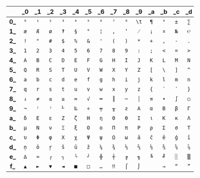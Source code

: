 |        | _0  | _1  | _2  | _3  | _4  | _5  | _6  | _7  | _8  | _9  | _a  | _b  | _c  | _d  | _e  | _f  |
|:------:|:---:|:---:|:---:|:---:|:---:|:---:|:---:|:---:|:---:|:---:|:---:|:---:|:---:|:---:|:---:|:---:|
**0_**|`⁰`|`¹`|`²`|`³`|`⁴`|`⁵`|`⁶`|`⁷`|`⁸`|`\t`|`¶`|`⁹`|`±`|`∑`|`«`|`»`|
**1_**|`æ`|`Æ`|`ø`|`‽`|`§`|`°`|`¦`|`‚`|`‛`|`⁄`|`¡`|`¤`|`№`|`℮`|`½`|<code> </code>|
**2_**|`!`|`"`|`#`|`$`|`%`|`&`|`'`|`(`|`)`|`*`|`+`|`,`|`-`|`.`|`/`|`0`|
**3_**|`1`|`2`|`3`|`4`|`5`|`6`|`7`|`8`|`9`|`:`|`;`|`<`|`=`|`>`|`?`|`@`|
**4_**|`A`|`B`|`C`|`D`|`E`|`F`|`G`|`H`|`I`|`J`|`K`|`L`|`M`|`N`|`O`|`P`|
**5_**|`Q`|`R`|`S`|`T`|`U`|`V`|`W`|`X`|`Y`|`Z`|`[`|`\`|`]`|`^`|`_`|```|
**6_**|`a`|`b`|`c`|`d`|`e`|`f`|`g`|`h`|`i`|`j`|`k`|`l`|`m`|`n`|`o`|`p`|
**7_**|`q`|`r`|`s`|`t`|`u`|`v`|`w`|`x`|`y`|`z`|`{`|`|`|`}`|`~`|`←`|`↑`|
**8_**|`↓`|`≠`|`≤`|`≥`|`∞`|`√`|`═`|`║`|`─`|`│`|`≡`|`∙`|`∫`|`○`|`׀`|`′`|
**9_**|`¬`|`⁽`|`⁾`|`⅟`|`‰`|`÷`|`╤`|`╥`|`ƨ`|`Α`|`α`|`Β`|`β`|`Γ`|`γ`|`Δ`|
**a_**|`δ`|`Ε`|`ε`|`Ζ`|`ζ`|`Η`|`η`|`Θ`|`θ`|`Ι`|`ι`|`Κ`|`κ`|`Λ`|`λ`|`Μ`|
**b_**|`μ`|`Ν`|`ν`|`Ξ`|`ξ`|`Ο`|`ο`|`Π`|`π`|`Ρ`|`ρ`|`Σ`|`σ`|`Τ`|`τ`|`Υ`|
**c_**|`υ`|`Φ`|`φ`|`Χ`|`χ`|`Ψ`|`ψ`|`Ω`|`ω`|`ā`|`č`|`ē`|`ģ`|`ī`|`ķ`|`ļ`|
**d_**|`ņ`|`ō`|`ŗ`|`š`|`ū`|`ž`|`¼`|`¾`|`⅓`|`⅔`|`⅛`|`⅜`|`⅝`|`⅞`|`↔`|`↕`|
**e_**|`∆`|`≈`|`┌`|`┐`|`└`|`┘`|`╬`|`┼`|`╔`|`╗`|`╚`|`╝`|`░`|`▒`|`▓`|`█`|
**f_**|`▲`|`►`|`▼`|`◄`|`■`|`□`|`…`|`‼`|`⌠`|`⌡`|`͏͏͏`|`→`|`“`|`”`|`‘`|`’`|
